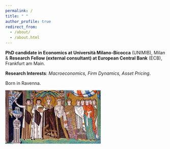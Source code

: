 ```yaml
---
permalink: /
title: " "
author_profile: true
redirect_from: 
  - /about/
  - /about.html
---
```


**PhD candidate in Economics at Università Milano-Bicocca** (UNIMIB), Milan &
**Research Fellow (external consultant) at European Central Bank** (ECB), Frankfurt am Main. 

**Research Interests**: *Macroeconomics, Firm Dynamics, Asset Pricing*.

Born in Ravenna.

![Profile Picture](images/mosaic.jfif)
